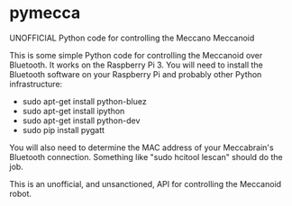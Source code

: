 # pymecca
UNOFFICIAL Python code for controlling the Meccano Meccanoid

This is some simple Python code for controlling the Meccanoid over Bluetooth. It works on the Raspberry Pi 3. You will need to install the Bluetooth software on your Raspberry Pi and probably other Python infrastructure:
  * sudo apt-get install python-bluez
  * sudo apt-get install ipython
  * sudo apt-get install python-dev
  * sudo pip install pygatt

You will also need to determine the MAC address of your Meccabrain's Bluetooth connection. Something like "sudo hcitool lescan" should do the job.

This is an unofficial, and unsanctioned, API for controlling the Meccanoid robot.
